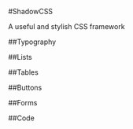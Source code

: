 #ShadowCSS

A useful and stylish CSS framework



##Typography

##Lists

##Tables

##Buttons

##Forms

##Code

